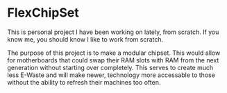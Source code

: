# FlexChipSet

This is personal project I have been working on lately, from scratch. If you know me, you should know I like to work from scratch.

The purpose of this project is to make a modular chipset. This would allow for motherboards that could swap their RAM slots with RAM from the next generation without starting over completely. This serves to create much less E-Waste and will make newer, technology more accessable to those without the ability to refresh their machines too often.
